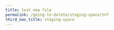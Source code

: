 ```yaml
---
title: test new file
permalink: /going-to-delete/staging-space/tnf
third_nav_title: staging-space
---
```


